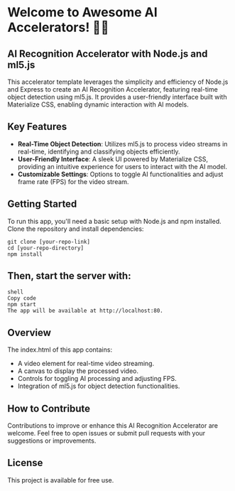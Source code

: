 # Welcome to Awesome AI Accelerators! 🤖🦾

## AI Recognition Accelerator with Node.js and ml5.js

This accelerator template leverages the simplicity and efficiency of Node.js and Express to create an AI Recognition Accelerator, featuring real-time object detection using ml5.js. It provides a user-friendly interface built with Materialize CSS, enabling dynamic interaction with AI models.

## Key Features

- **Real-Time Object Detection**: Utilizes ml5.js to process video streams in real-time, identifying and classifying objects efficiently.
- **User-Friendly Interface**: A sleek UI powered by Materialize CSS, providing an intuitive experience for users to interact with the AI model.
- **Customizable Settings**: Options to toggle AI functionalities and adjust frame rate (FPS) for the video stream.

## Getting Started

To run this app, you'll need a basic setup with Node.js and npm installed. Clone the repository and install dependencies:

```shell
git clone [your-repo-link]
cd [your-repo-directory]
npm install
```

## Then, start the server with:

```shell
shell
Copy code
npm start
The app will be available at http://localhost:80.
```

## Overview
The index.html of this app contains:

- A video element for real-time video streaming.
- A canvas to display the processed video.
- Controls for toggling AI processing and adjusting FPS.
- Integration of ml5.js for object detection functionalities.

## How to Contribute
Contributions to improve or enhance this AI Recognition Accelerator are welcome. Feel free to open issues or submit pull requests with your suggestions or improvements.

## License
This project is available for free use.
